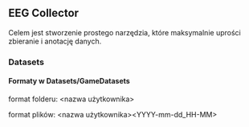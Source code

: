 ## EEG Collector

Celem jest stworzenie prostego narzędzia, które maksymalnie uprości zbieranie i anotację danych.


### Datasets

#### Formaty w Datasets/GameDatasets
format folderu:
<nazwa użytkownika>_<nazwa gry>_<YYYY-mm-dd>

format plików:
<nazwa użytkownika>_<nazwa gry>_<YYYY-mm-dd_HH-MM>
